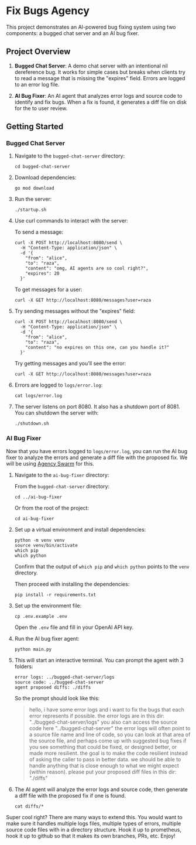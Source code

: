 # Fix Bugs Agency

This project demonstrates an AI-powered bug fixing system using two components: a bugged chat server and an AI bug fixer.

## Project Overview

1. **Bugged Chat Server**: A demo chat server with an intentional nil dereference bug. It works for simple cases but breaks when clients try to read a message that is missing the "expires" field. Errors are logged to an error log file.

2. **AI Bug Fixer**: An AI agent that analyzes error logs and source code to identify and fix bugs. When a fix is found, it generates a diff file on disk for the to user review.

## Getting Started

### Bugged Chat Server

1. Navigate to the `bugged-chat-server` directory:

    ```
    cd bugged-chat-server
    ```

2. Download dependencies:

    ```
    go mod download
    ```

3. Run the server:

    ```
    ./startup.sh
    ```

4. Use curl commands to interact with the server:

    To send a message:

    ```
    curl -X POST http://localhost:8080/send \
      -H "Content-Type: application/json" \
      -d '{
        "from": "alice",
        "to": "raza",
        "content": "omg, AI agents are so cool right?",
        "expires": 20
      }'
    ```

    To get messages for a user:

    ```
    curl -X GET http://localhost:8080/messages?user=raza
    ```

5. Try sending messages without the "expires" field:

    ```
    curl -X POST http://localhost:8080/send \
      -H "Content-Type: application/json" \
      -d '{
        "from": "alice",
        "to": "raza",
        "content": "no expires on this one, can you handle it?"
      }'
    ```

    Try getting messages and you'll see the error:

    ```
    curl -X GET http://localhost:8080/messages?user=raza
    ```

6. Errors are logged to `logs/error.log`:

    ```
    cat logs/error.log
    ```

7. The server listens on port 8080. It also has a shutdown port of 8081. You can shutdown the server with:

    ```
    ./shutdown.sh
    ```

### AI Bug Fixer

Now that you have errors logged to `logs/error.log`, you can run the AI bug fixer to analyze the errors and generate a diff file with the proposed fix. We will be using [Agency Swarm](https://github.com/VRSEN/agency-swarm) for this.

1. Navigate to the `ai-bug-fixer` directory:

    From the `bugged-chat-server` directory:

    ```
    cd ../ai-bug-fixer
    ```

    Or from the root of the project:

    ```
    cd ai-bug-fixer
    ```

2. Set up a virtual environment and install dependencies:

    ```
    python -m venv venv
    source venv/bin/activate
    which pip
    which python
    ```

    Confirm that the output of `which pip` and `which python` points to the `venv` directory.

    Then proceed with installing the dependencies:

    ```
    pip install -r requirements.txt
    ```

3. Set up the environment file:

    ```
    cp .env.example .env
    ```

    Open the `.env` file and fill in your OpenAI API key.

4. Run the AI bug fixer agent:

    ```
    python main.py
    ```

5. This will start an interactive terminal. You can prompt the agent with 3 folders:

    ```
    error logs: ../bugged-chat-server/logs
    source code: ../bugged-chat-server
    agent proposed diffs: ./diffs
    ```

    So the prompt should look like this:

    > hello, i have some error logs and i want to fix the bugs that each error represents if possible. the error logs are in this dir: "../bugged-chat-server/logs" you also can access the source code here "../bugged-chat-server" the error logs will often point to a source file name and line of code, so you can look at that area of the source file, and perhaps come up with suggested bug fixes if you see something that could be fixed, or designed better, or made more resilient. the goal is to make the code resilient instead of asking the caller to pass in better data. we should be able to handle anything that is close enough to what we might expect (within reason). please put your proposed diff files in this dir: "./diffs"

6. The AI agent will analyze the error logs and source code, then generate a diff file with the proposed fix if one is found.

    ```
    cat diffs/*
    ```

Super cool right? There are many ways to extend this. You would want to make sure it handles multiple logs files, multiple types of errors, multiple source code files with in a directory structure. Hook it up to prometheus, hook it up to github so that it makes its own branches, PRs, etc. Enjoy!
